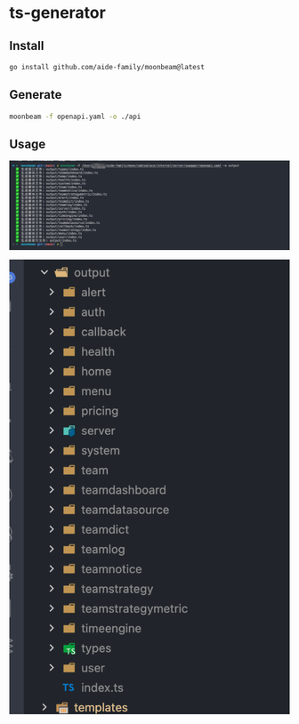 # ts-generator

## Install

```bash
go install github.com/aide-family/moonbeam@latest
```

## Generate

```bash
moonbeam -f openapi.yaml -o ./api
```

## Usage

![image1](./docs/1.png)

![image2](./docs/2.png)